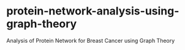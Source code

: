 # protein-network-analysis-using-graph-theory
Analysis of Protein Network for Breast Cancer using Graph Theory
